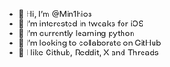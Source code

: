 - 👋 Hi, I’m @Min1hios
- 👀 I’m interested in tweaks for iOS 
- 🌱 I’m currently learning python 
- 💞️ I’m looking to collaborate on GitHub 
- 🤤 I like Github, Reddit, X and Threads 
